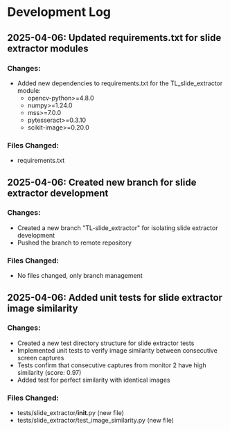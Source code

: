 # Development Log

## 2025-04-06: Updated requirements.txt for slide extractor modules

### Changes:
- Added new dependencies to requirements.txt for the TL_slide_extractor module:
  - opencv-python>=4.8.0
  - numpy>=1.24.0
  - mss>=7.0.0
  - pytesseract>=0.3.10
  - scikit-image>=0.20.0

### Files Changed:
- requirements.txt

## 2025-04-06: Created new branch for slide extractor development

### Changes:
- Created a new branch "TL-slide_extractor" for isolating slide extractor development
- Pushed the branch to remote repository

### Files Changed:
- No files changed, only branch management

## 2025-04-06: Added unit tests for slide extractor image similarity

### Changes:
- Created a new test directory structure for slide extractor tests
- Implemented unit tests to verify image similarity between consecutive screen captures
- Tests confirm that consecutive captures from monitor 2 have high similarity (score: 0.97)
- Added test for perfect similarity with identical images

### Files Changed:
- tests/slide_extractor/__init__.py (new file)
- tests/slide_extractor/test_image_similarity.py (new file)
